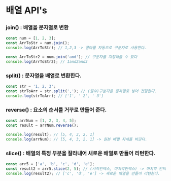 # 배열 API's  
### join() : 배열을 문자열로 변환  
```javascript  
const num = [1, 2, 3];
const ArrToStr = num.join();
console.log(ArrToStr); // 1,2,3 -> 콤마를 자동으로 구분자로 사용한다.

const ArrToStr2 = num.join('and'); // 구분자를 지정해줄 수 있다
console.log(ArrToStr2); // 1and2and3
```  
### split() : 문자열을 배열로 변환한다.  
```javascript  
const str = '1, 2, 3';
const strToArr = str.split(','); // (필수)구분자를 문자열로 넣어 전달한다.
console.log(strToArr); // ['1', ' 2', ' 3']
```  
### reverse() : 요소의 순서를 거꾸로 만들어 준다.
```javascript  
const arrNum = [1, 2, 3, 4, 5];
const result = arrNum.reverse();

console.log(result); // [5, 4, 3, 2, 1]
console.log(arrNum); // [5, 4, 3, 2, 1] -> 원본 배열 자체를 바꾼다.
```  
###  slice() : 배열의 특정 부분을 잘라내어 새로운 배열로 만들어 리턴한다.  
```javascript  
const arr5 = ['a', 'b', 'c', 'd', 'e'];
const result2 = arr5.slice(2, 5); // (시작인덱스, 마지막인덱스) -> 마지막 인덱스는 자기자신을 포함하지 않는다.
console.log(result2); // ['c', 'd', 'e'] -> 새로운 배열을 만들어 리턴한다.
```  
